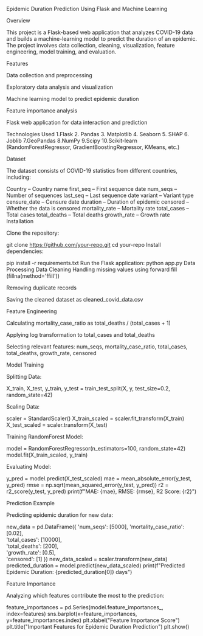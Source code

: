 Epidemic Duration Prediction Using Flask and Machine Learning

Overview

This project is a Flask-based web application that analyzes COVID-19 data and builds a machine-learning model to predict the duration of an epidemic. The project involves data collection, cleaning, visualization, feature engineering, model training, and evaluation.

Features

Data collection and preprocessing

Exploratory data analysis and visualization

Machine learning model to predict epidemic duration

Feature importance analysis

Flask web application for data interaction and prediction

Technologies Used
1.Flask
2. Pandas
3. Matplotlib
4. Seaborn
5. SHAP
6. Joblib
7.GeoPandas
8.NumPy
9.Scipy
10.Scikit-learn (RandomForestRegressor, GradientBoostingRegressor, KMeans, etc.)

Dataset

The dataset consists of COVID-19 statistics from different countries, including:

Country – Country name
first_seq – First sequence date
num_seqs – Number of sequences
last_seq – Last sequence date
variant – Variant type
censure_date – Censure date
duration – Duration of epidemic
censored – Whether the data is censored
mortality_rate – Mortality rate
total_cases – Total cases
total_deaths – Total deaths
growth_rate – Growth rate
Installation

Clone the repository:

git clone https://github.com/your-repo.git
cd your-repo
Install dependencies:

pip install -r requirements.txt
Run the Flask application:
python app.py
Data Processing
Data Cleaning
Handling missing values using forward fill (fillna(method='ffill'))

Removing duplicate records

Saving the cleaned dataset as cleaned_covid_data.csv

Feature Engineering

Calculating mortality_case_ratio as total_deaths / (total_cases + 1)

Applying log transformation to total_cases and total_deaths

Selecting relevant features: num_seqs, mortality_case_ratio, total_cases, total_deaths, growth_rate, censored

Model Training

Splitting Data:

X_train, X_test, y_train, y_test = train_test_split(X, y, test_size=0.2, random_state=42)

Scaling Data:

scaler = StandardScaler()
X_train_scaled = scaler.fit_transform(X_train)
X_test_scaled = scaler.transform(X_test)

Training RandomForest Model:

model = RandomForestRegressor(n_estimators=100, random_state=42)
model.fit(X_train_scaled, y_train)

Evaluating Model:

y_pred = model.predict(X_test_scaled)
mae = mean_absolute_error(y_test, y_pred)
rmse = np.sqrt(mean_squared_error(y_test, y_pred))
r2 = r2_score(y_test, y_pred)
print(f"MAE: {mae}, RMSE: {rmse}, R2 Score: {r2}")

Prediction Example

Predicting epidemic duration for new data:

new_data = pd.DataFrame({
    'num_seqs': [5000],
    'mortality_case_ratio': [0.02],  
    'total_cases': [10000],  
    'total_deaths': [200],  
    'growth_rate': [0.5],  
    'censored': [1]
})
new_data_scaled = scaler.transform(new_data)
predicted_duration = model.predict(new_data_scaled)
print(f"Predicted Epidemic Duration: {predicted_duration[0]} days")

Feature Importance

Analyzing which features contribute the most to the prediction:

feature_importances = pd.Series(model.feature_importances_, index=features)
sns.barplot(x=feature_importances, y=feature_importances.index)
plt.xlabel("Feature Importance Score")
plt.title("Important Features for Epidemic Duration Prediction")
plt.show()








  


